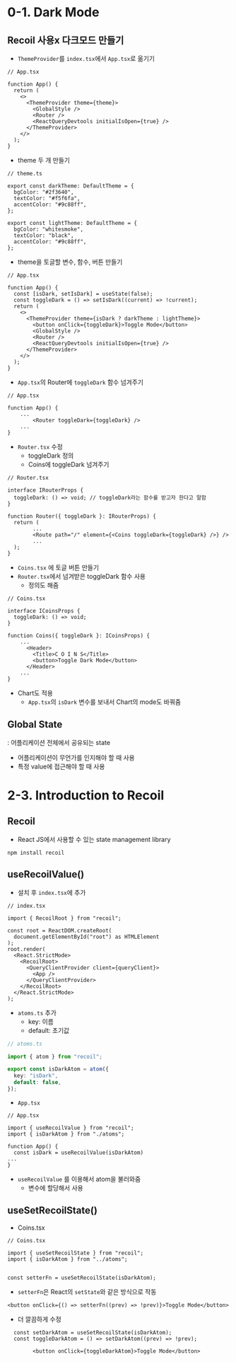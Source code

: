 # 0-1. Dark Mode
## Recoil 사용x 다크모드 만들기
- `ThemeProvider`를 `index.tsx`에서 `App.tsx`로 옮기기
```tsx
// App.tsx

function App() {
  return (
    <>
      <ThemeProvider theme={theme}>
        <GlobalStyle />
        <Router />
        <ReactQueryDevtools initialIsOpen={true} />
      </ThemeProvider>
    </>
  );
}
```
- theme 두 개 만들기
```tsx
// theme.ts

export const darkTheme: DefaultTheme = {
  bgColor: "#2f3640",
  textColor: "#f5f6fa",
  accentColor: "#9c88ff",
};

export const lightTheme: DefaultTheme = {
  bgColor: "whitesmoke",
  textColor: "black",
  accentColor: "#9c88ff",
};
```
- theme을 토글할 변수, 함수, 버튼 만들기
```tsx
// App.tsx

function App() {
  const [isDark, setIsDark] = useState(false);
  const toggleDark = () => setIsDark((current) => !current);
  return (
    <>
      <ThemeProvider theme={isDark ? darkTheme : lightTheme}>
        <button onClick={toggleDark}>Toggle Mode</button>
        <GlobalStyle />
        <Router />
        <ReactQueryDevtools initialIsOpen={true} />
      </ThemeProvider>
    </>
  );
}
```
- `App.tsx`의 Router에 `toggleDark` 함수 넘겨주기
```tsx
// App.tsx

function App() {
	...
        <Router toggleDark={toggleDark} />
	...
}
```
- `Router.tsx` 수정
	- toggleDark 정의
	- Coins에 toggleDark 넘겨주기
```tsx
// Router.tsx

interface IRouterProps {
  toggleDark: () => void; // toggleDark라는 함수를 받고자 한다고 말함
}

function Router({ toggleDark }: IRouterProps) {
  return (
		...
        <Route path="/" element={<Coins toggleDark={toggleDark} />} />
	    ...
  );
}
```
- `Coins.tsx` 에 토글 버튼 만들기
- `Router.tsx`에서 넘겨받은 toggleDark 함수 사용
	- 정의도 해줌
```tsx
// Coins.tsx

interface ICoinsProps {
  toggleDark: () => void;
}

function Coins({ toggleDark }: ICoinsProps) {
	...
      <Header>
        <Title>C O I N S</Title>
        <button>Toggle Dark Mode</button>
      </Header>
    ...
}
```
- Chart도 적용
	- `App.tsx`의 `isDark` 변수를 보내서 Chart의 mode도 바꿔줌
## Global State
: 어플리케이션 전체에서 공유되는 state
- 어플리케이션이 무언가를 인지해야 할 때 사용
- 특정 value에 접근해야 할 때 사용
# 2-3. Introduction to Recoil
## Recoil
- React JS에서 사용할 수 있는 state management library
```
npm install recoil
```
## useRecoilValue()
- 설치 후 `index.tsx`에 추가
```tsx
// index.tsx

import { RecoilRoot } from "recoil";

const root = ReactDOM.createRoot(
  document.getElementById("root") as HTMLElement
);
root.render(
  <React.StrictMode>
    <RecoilRoot>
      <QueryClientProvider client={queryClient}>
        <App />
      </QueryClientProvider>
    </RecoilRoot>
  </React.StrictMode>
);
```
- `atoms.ts` 추가
	- key: 이름
	- default: 초기값
```ts
// atoms.ts

import { atom } from "recoil";

export const isDarkAtom = atom({
  key: "isDark",
  default: false,
});
```
- `App.tsx`
```tsx
// App.tsx

import { useRecoilValue } from "recoil";
import { isDarkAtom } from "./atoms";

function App() {
  const isDark = useRecoilValue(isDarkAtom)
...
}
```
- `useRecoilValue` 를 이용해서 atom을 불러와줌
	- 변수에 할당해서 사용
## useSetRecoilState()
- Coins.tsx
```tsx
// Coins.tsx

import { useSetRecoilState } from "recoil";
import { isDarkAtom } from "../atoms";


const setterFn = useSetRecoilState(isDarkAtom);
```
- `setterFn`은 React의 `setState`와 같은 방식으로 작동
```tsx
<button onClick={() => setterFn((prev) => !prev)}>Toggle Mode</button>
```
- 더 깔끔하게 수정
```tsx
  const setDarkAtom = useSetRecoilState(isDarkAtom);
  const toggleDarkAtom = () => setDarkAtom((prev) => !prev);
  
        <button onClick={toggleDarkAtom}>Toggle Mode</button>

```
